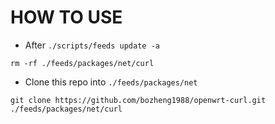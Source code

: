 # HOW TO USE

- After ```./scripts/feeds update -a```

```shell
rm -rf ./feeds/packages/net/curl
```

- Clone this repo into ```./feeds/packages/net```

```shell
git clone https://github.com/bozheng1988/openwrt-curl.git ./feeds/packages/net/curl
```
